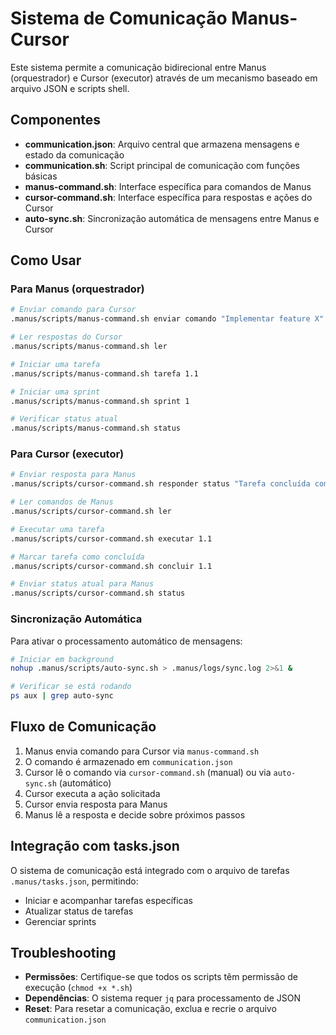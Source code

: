 # Sistema de Comunicação Manus-Cursor

Este sistema permite a comunicação bidirecional entre Manus (orquestrador) e Cursor (executor) através de um mecanismo baseado em arquivo JSON e scripts shell.

## Componentes

- **communication.json**: Arquivo central que armazena mensagens e estado da comunicação
- **communication.sh**: Script principal de comunicação com funções básicas
- **manus-command.sh**: Interface específica para comandos de Manus
- **cursor-command.sh**: Interface específica para respostas e ações do Cursor
- **auto-sync.sh**: Sincronização automática de mensagens entre Manus e Cursor

## Como Usar

### Para Manus (orquestrador)

```bash
# Enviar comando para Cursor
.manus/scripts/manus-command.sh enviar comando "Implementar feature X"

# Ler respostas do Cursor
.manus/scripts/manus-command.sh ler

# Iniciar uma tarefa
.manus/scripts/manus-command.sh tarefa 1.1

# Iniciar uma sprint
.manus/scripts/manus-command.sh sprint 1

# Verificar status atual
.manus/scripts/manus-command.sh status
```

### Para Cursor (executor)

```bash
# Enviar resposta para Manus
.manus/scripts/cursor-command.sh responder status "Tarefa concluída com sucesso"

# Ler comandos de Manus
.manus/scripts/cursor-command.sh ler

# Executar uma tarefa
.manus/scripts/cursor-command.sh executar 1.1

# Marcar tarefa como concluída
.manus/scripts/cursor-command.sh concluir 1.1

# Enviar status atual para Manus
.manus/scripts/cursor-command.sh status
```

### Sincronização Automática

Para ativar o processamento automático de mensagens:

```bash
# Iniciar em background
nohup .manus/scripts/auto-sync.sh > .manus/logs/sync.log 2>&1 &

# Verificar se está rodando
ps aux | grep auto-sync
```

## Fluxo de Comunicação

1. Manus envia comando para Cursor via `manus-command.sh`
2. O comando é armazenado em `communication.json`
3. Cursor lê o comando via `cursor-command.sh` (manual) ou via `auto-sync.sh` (automático)
4. Cursor executa a ação solicitada
5. Cursor envia resposta para Manus
6. Manus lê a resposta e decide sobre próximos passos

## Integração com tasks.json

O sistema de comunicação está integrado com o arquivo de tarefas `.manus/tasks.json`, permitindo:

- Iniciar e acompanhar tarefas específicas
- Atualizar status de tarefas
- Gerenciar sprints

## Troubleshooting

- **Permissões**: Certifique-se que todos os scripts têm permissão de execução (`chmod +x *.sh`)
- **Dependências**: O sistema requer `jq` para processamento de JSON
- **Reset**: Para resetar a comunicação, exclua e recrie o arquivo `communication.json`
